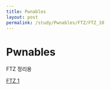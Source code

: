 ```yaml
---
title: Pwnables
layout: post
permalink: /study/Pwnables/FTZ/FTZ_10
---
```


Pwnables
===

FTZ 정리용

<a href='/1'>FTZ 1</a>